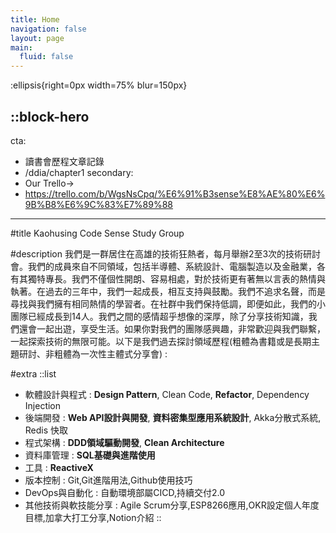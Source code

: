 ```yaml
---
title: Home
navigation: false
layout: page
main:
  fluid: false
---
```


:ellipsis{right=0px width=75% blur=150px}

::block-hero
---
cta:
  - 讀書會歷程文章記錄
  - /ddia/chapter1
secondary:
  - Our Trello→
  - https://trello.com/b/WgsNsCpq/%E6%91%B3sense%E8%AE%80%E6%9B%B8%E6%9C%83%E7%89%88
---

#title
Kaohusing Code Sense Study Group

#description
我們是一群居住在高雄的技術狂熱者，每月舉辦2至3次的技術研討會。我們的成員來自不同領域，包括半導體、系統設計、電腦製造以及金融業，各有其獨特專長。我們不僅個性開朗、容易相處，對於技術更有著無以言表的熱情與執著。在過去的三年中，我們一起成長，相互支持與鼓勵。我們不追求名聲，而是尋找與我們擁有相同熱情的學習者。在社群中我們保持低調，即便如此，我們的小團隊已經成長到14人。我們之間的感情超乎想像的深厚，除了分享技術知識，我們還會一起出遊，享受生活。如果你對我們的團隊感興趣，非常歡迎與我們聯繫，一起探索技術的無限可能。以下是我們過去探討領域歷程(粗體為書籍或是長期主題研討、非粗體為一次性主體式分享會) : 

#extra
  ::list
  - 軟體設計與程式 : **Design Pattern**, Clean Code, **Refactor**, Dependency Injection
  - 後端開發 : **Web API設計與開發**, **資料密集型應用系統設計**, Akka分散式系統, Redis 快取
  - 程式架構 : **DDD領域驅動開發**, **Clean Architecture**
  - 資料庫管理 : **SQL基礎與進階使用**
  - 工具 : **ReactiveX**
  - 版本控制 : Git,Git進階用法,Github使用技巧
  - DevOps與自動化 : 自動環境部屬CICD,持續交付2.0
  - 其他技術與軟技能分享 : Agile Scrum分享,ESP8266應用,OKR設定個人年度目標,加拿大打工分享,Notion介紹
::

 